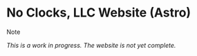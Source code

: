# No Clocks, LLC Website (Astro)

> [!NOTE]
> *This is a work in progress. The website is not yet complete.*
